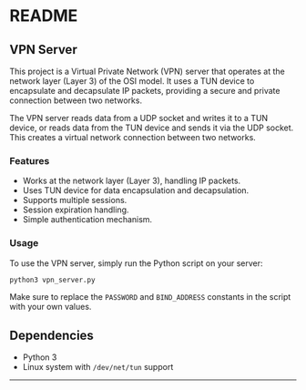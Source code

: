 # README

## VPN Server

This project is a Virtual Private Network (VPN) server that operates at the network layer (Layer 3) of the OSI model. It uses a TUN device to encapsulate and decapsulate IP packets, providing a secure and private connection between two networks.

The VPN server reads data from a UDP socket and writes it to a TUN device, or reads data from the TUN device and sends it via the UDP socket. This creates a virtual network connection between two networks.

### Features

- Works at the network layer (Layer 3), handling IP packets.
- Uses TUN device for data encapsulation and decapsulation.
- Supports multiple sessions.
- Session expiration handling.
- Simple authentication mechanism.

### Usage

To use the VPN server, simply run the Python script on your server:

```bash
python3 vpn_server.py
```

Make sure to replace the `PASSWORD` and `BIND_ADDRESS` constants in the script with your own values.

## Dependencies

- Python 3
- Linux system with `/dev/net/tun` support

---

